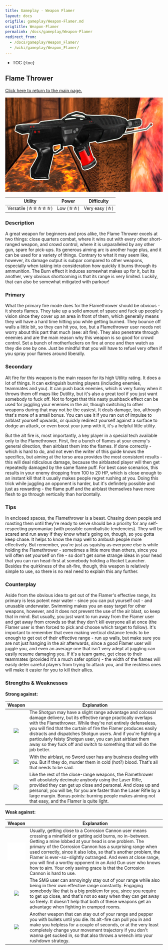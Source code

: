 ```yaml
---
title: Gameplay - Weapon Flamer
layout: docs
origfile: gameplay/Weapon-Flamer.md
origtitle: Weapon-Flamer
permalink: /docs/gameplay/Weapon-Flamer
redirect_from:
  - /docs/gameplay/Weapon_Flamer/
  - /wiki/gameplay/Weapon_Flamer/
---
```

* TOC
{:toc}
## Flame Thrower

[Click here to return to the main page.](Weapons-Guide)

<img src="../images/weapons/weaponsguide/flamer.png" height="300px"/>

| Utility | Power | Difficulty |
|---------------------|-----------|----------------|
| Versatile (☆☆☆☆☆) | Low (☆☆) | Very easy (☆) |

### Description

A great weapon for beginners and pros alike, the Flame Thrower excels at two things: close quarters combat, where it wins out with every other short-ranged weapon, and crowd control, where it is unparalleled by any other gun, spare for pick-ups. Its generous aiming arc is another huge plus, and it can be used for a variety of things. Contrary to what it may seem like, however, its damage output is subpar compared to other weapons, especially when taking into consideration how quickly it burns through its ammunition. The Burn effect it induces somewhat makes up for it, but its another, very obvious shortcoming is that its range is very limited. Luckily, that can also be somewhat mitigated with parkour!

### Primary

What the primary fire mode does for the Flamethrower should be obvious - it shoots flames. They take up a solid amount of space and fuck up people's vision since they cover up an area in front of them, which generally means they will have a hard time hitting you while getting burned. They bounce off walls a little bit, so they can hit you, too, but a Flamethrower user needs not worry about this part that much (see: alt fire). They also penetrate through enemies and are the main reason why this weapon is so good for crowd control. Set a bunch of motherfuckers on fire at once and then watch as they die one by one. Just be mindful that you will have to refuel very often if you spray your flames around liberally.

### Secondary

Alt fire for this weapon is the main reason for its high Utility rating. It does a lot of things. It can extinguish burning players (including enemies, teammates and you). It can push back enemies, which is very funny when it throws them off maps like Dutility, but it's also a great tool if you just want somebody to fuck off. Not to forget that this nasty pushback effect can be used for juggling your enemies in the air, though switching to other weapons during that may not be the easiest. It deals damage, too, although that's more of a small bonus. You can use it if you ran out of impulse to airblast yourself upwards, or quickly redirect yourself against a surface to dodge an attack, or even boost your jump with it, it's a helpful little utility.

But the alt fire is, most importantly, a key player in a special tech available only to the Flamethrower. First, fire a bunch of flames at your enemy's general direction, then airblast them into the flames. If done correctly - which is hard to do, and not even the writer of this guide knows the specifics, but aiming at the torso area provides the most consistent results - this will deal ridiculous damage, because the airblasted player will then get repeatedly damaged by the same flame puff. For best case scenarios, this results in your enemy dropping from 100 to 20 HP, which is close enough to an instant kill that it usually makes people regret rushing at you. Doing this trick while juggling an opponent is harder, but it's definitely possible and just as rewarding - the flame puff and the airblast themselves have more flesh to go through vertically than horizontally.

### Tips

In enclosed spaces, the Flamethrower is a beast. Chasing down people and roasting them until they're ready to serve should be a priority for any self-respecting pyromaniac (with possible cannibalistic tendencies). They will be scared and run away if they know what's going on, though, so you gotta keep chase. It helps to know the map well to ambush people more effectively. But remember, you're just as squishy as everyone else is while holding the Flamethrower - sometimes a little more than others, since you will often set yourself on fire - so don't get some strange ideas in your head that you can run head-first at somebody holding a Rocket Launcher. Besides the quirkiness of the alt-fire, though, this weapon is relatively simple to use, so there is no real need to explain this any further.

### Counterplay

Aside from the obvious idea to get out of the Flamer's effective range, its primary is less potent near water - since you can put yourself out - and unusable underwater. Swimming makes you an easy target for other weapons, however, and it does not prevent the use of the air blast, so keep that in mind. But usually, you just want to run away from the Flamer user and get away from crowds so that they don't kill everyone all at once (the Flamer user is then forced to pick and choose which target to follow). It's important to remember that even making vertical distance tends to be enough to get out of their effective range - run up walls, but make sure you are not just hanging in the air afterwards, since a good Flamer user will juggle you, and even an average one that isn't very adept at juggling can easily resume damaging you. If it's a team game, get close to their teammates (provided it's a much safer option) - the width of the flames will easily deter careful players from trying to attack you, and the reckless ones will make it easier for you to kill their allies.

### Strengths & Weaknesses

**Strong against:**

| Weapon | Explanation |
| :----: | ----------- |
| <img src="../images/weapons/shotgun.png" width="64px"/> | The Shotgun may have a slight range advantage and colossal damage delivery, but its effective range practically overlaps with the Flamethrower. While they're not entirely defenseless, you will find that the curtain of fire the Flamer produces easily distracts and dispatches Shotgun users. And if you're fighting a particularly feisty Shotgun user, you can just airblast them away so they fuck off and switch to something that will do the job better. |
| <img src="../images/weapons/sword.png" width="64px"/> | With the airblast, no Sword user has any business dealing with you. But if they do, murder them in cold (hot?) blood. That's all that needs to be said. |
| <img src="../images/weapons/rifle.png" width="64px"/> | Like the rest of the close-range weapons, the Flamethrower will absolutely decimate anybody using the Laser Rifle, provided they can get up close and personal. And close up and personal, you will be, for you are faster than the Laser Rifle by a large margin. Bonus points: burning people makes aiming not that easy, and the Flamer is quite light. |

**Weak against:**

| Weapon | Explanation |
| :----: | ----------- |
| <img src="../images/weapons/corroder.png" width="64px"/> | Usually, getting close to a Corrosion Cannon user means crossing a minefield or getting acid burns, no in-between. Getting a mine lobbed at your head is one problem. The primary of the Corrosion Cannon has a surprising range when used correctly, since it also lobs, so that's another problem, the Flamer is ever-so-slightly outranged. And even at close range, you will find a worthy opponent in an Acid Gun user who knows how to aim. Your only saving grace is that the Corrosion Cannon is hard to use. |
| <img src="../images/weapons/smg.png" width="64px"/> | The SMG user can annoyingly stay out of your range while also being in their own effective range constantly. Engaging somebody like that is a big problem for you, since you require to get up close, and that's not so easy when they can get away so freely. It doesn't help that both of these weapons get an advantage when fighting in cramped rooms. |
| <img src="../images/weapons/plasma.png" width="64px"/> | Another weapon that can stay out of your range and pepper you with bullets until you die. Its alt-fire can pull you in and make you helpless for a couple of seconds, or at the very least completely change your movement trajectory if you don't wanna get sucked in, so that also throws a wrench into your rushdown strategy. |
